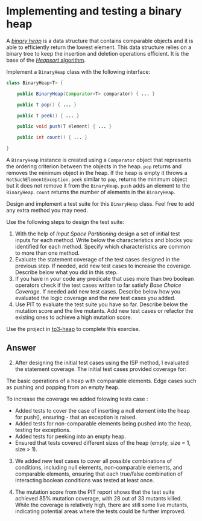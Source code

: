 # Implementing and testing a binary heap

A [*binary heap*](https://en.wikipedia.org/wiki/Binary_heap) is a data structure that contains comparable objects and it is able to efficiently return the lowest element.
This data structure relies on a binary tree to keep the insertion and deletion operations efficient. It is the base of the [*Heapsort* algorithm](https://en.wikipedia.org/wiki/Heapsort).

Implement a `BinaryHeap` class with the following interface:

```java
class BinaryHeap<T> {

    public BinaryHeap(Comparator<T> comparator) { ... }

    public T pop() { ... }

    public T peek() { ... }

    public void push(T element) { ... }

    public int count() { ... }

}
```

A `BinaryHeap` instance is created using a `Comparator` object that represents the ordering criterion between the objects in the heap.
`pop` returns and removes the minimum object in the heap. If the heap is empty it throws a `NotSuchElementException`.
`peek` similar to `pop`, returns the minimum object but it does not remove it from the `BinaryHeap`.
`push` adds an element to the `BinaryHeap`.
`count` returns the number of elements in the `BinaryHeap`.

Design and implement a test suite for this `BinaryHeap` class.
Feel free to add any extra method you may need.

Use the following steps to design the test suite:

1. With the help of *Input Space Partitioning* design a set of initial test inputs for each method. Write below the characteristics and blocks you identified for each method. Specify which characteristics are common to more than one method.
2. Evaluate the statement coverage of the test cases designed in the previous step. If needed, add new test cases to increase the coverage. Describe below what you did in this step.
3. If you have in your code any predicate that uses more than two boolean operators check if the test cases written to far satisfy *Base Choice Coverage*. If needed add new test cases. Describe below how you evaluated the logic coverage and the new test cases you added.
4. Use PIT to evaluate the test suite you have so far. Describe below the mutation score and the live mutants. Add new test cases or refactor the existing ones to achieve a high mutation score.

Use the project in [tp3-heap](../code/tp3-heap) to complete this exercise.

## Answer


2. After designing the initial test cases using the ISP method, I evaluated the statement coverage. The initial test cases provided coverage for:

The basic operations of a heap with comparable elements.
Edge cases such as pushing and popping from an empty heap.

To increase the coverage we added folowing tests case :

- Added tests to cover the case of inserting a null element into the heap for push(), ensuring - that an exception is raised.
- Added tests for non-comparable elements being pushed into the heap, testing for exceptions.
- Added tests for peeking into an empty heap.
- Ensured that tests covered different sizes of the heap (empty, size = 1, size > 1).

3. We added new test cases to cover all possible combinations of conditions, including null elements, non-comparable elements, and comparable elements, ensuring that each true/false combination of interacting boolean conditions was tested at least once.

4. The mutation score from the PIT report shows that the test suite achieved 85% mutation coverage, with 28 out of 33 mutants killed. While the coverage is relatively high, there are still some live mutants, indicating potential areas where the tests could be further improved. 